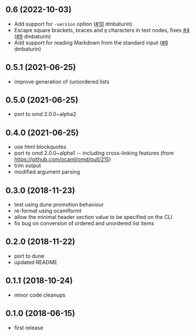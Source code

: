 ## 0.6 (2022-10-03)
- Add support for `-version` option ([#10](https://github.com/mseri/md2mld/pull/10) dmbaturin)
- Escape square brackets, braces and `@` characters in text nodes, fixes [#4](https://github.com/mseri/md2mld/issues/4) ([#9](https://github.com/mseri/md2mld/pull/9) dmbaturin)
- Add support for reading Markdown from the standard input ([#8](https://github.com/mseri/md2mld/pull/8) dmbaturin)

## 0.5.1 (2021-06-25)
- improve generation of (un)ordered lists

## 0.5.0 (2021-06-25)
- port to omd 2.0.0~alpha2

## 0.4.0 (2021-06-25)
- use html blockquotes
- port to omd 2.0.0~alpha1 -- including cross-linking features (from https://github.com/ocaml/omd/pull/215)
- trim output
- modified argument parsing

## 0.3.0 (2018-11-23)
- test using dune promotion behaviour
- re-format using ocamlformt
- allow the minimal header section value to be specified on the CLI
- fix bug on conversion of ordered and unordered list items

## 0.2.0 (2018-11-22)
- port to dune
- updated README

## 0.1.1 (2018-10-24)
- minor code cleanups

## 0.1.0 (2018-06-15)
- first release
